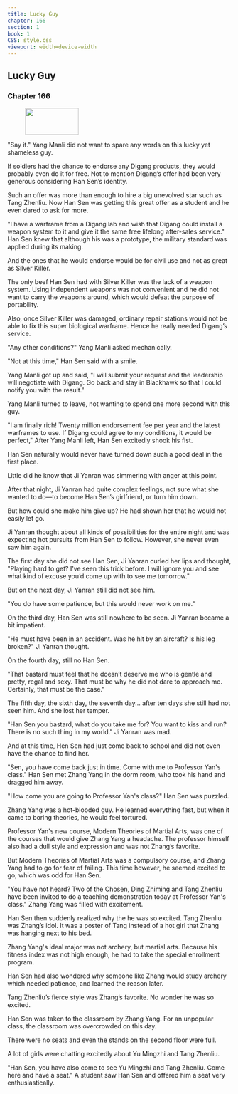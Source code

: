 ```yaml
---
title: Lucky Guy
chapter: 166
section: 1
book: 1
CSS: style.css
viewport: width=device-width
---
```


## Lucky Guy

### Chapter 166

<figure>
	<img src="../Images/gem.gif" alt="" id="gem" width="120" height="60" />
</figure>

"Say it." Yang Manli did not want to spare any words on this lucky yet shameless guy.

If soldiers had the chance to endorse any Digang products, they would probably even do it for free. Not to mention Digang’s offer had been very generous considering Han Sen’s identity.

Such an offer was more than enough to hire a big unevolved star such as Tang Zhenliu. Now Han Sen was getting this great offer as a student and he even dared to ask for more.

"I have a warframe from a Digang lab and wish that Digang could install a weapon system to it and give it the same free lifelong after-sales service." Han Sen knew that although his was a prototype, the military standard was applied during its making.

And the ones that he would endorse would be for civil use and not as great as Silver Killer.

The only beef Han Sen had with Silver Killer was the lack of a weapon system. Using independent weapons was not convenient and he did not want to carry the weapons around, which would defeat the purpose of portability.

Also, once Silver Killer was damaged, ordinary repair stations would not be able to fix this super biological warframe. Hence he really needed Digang’s service.

"Any other conditions?" Yang Manli asked mechanically.

"Not at this time," Han Sen said with a smile.

Yang Manli got up and said, "I will submit your request and the leadership will negotiate with Digang. Go back and stay in Blackhawk so that I could notify you with the result."

Yang Manli turned to leave, not wanting to spend one more second with this guy.

"I am finally rich! Twenty million endorsement fee per year and the latest warframes to use. If Digang could agree to my conditions, it would be perfect," After Yang Manli left, Han Sen excitedly shook his fist.

Han Sen naturally would never have turned down such a good deal in the first place.

Little did he know that Ji Yanran was simmering with anger at this point.

After that night, Ji Yanran had quite complex feelings, not sure what she wanted to do—to become Han Sen’s girlfriend, or turn him down.

But how could she make him give up? He had shown her that he would not easily let go.

Ji Yanran thought about all kinds of possibilities for the entire night and was expecting hot pursuits from Han Sen to follow. However, she never even saw him again.

The first day she did not see Han Sen, Ji Yanran curled her lips and thought, "Playing hard to get? I’ve seen this trick before. I will ignore you and see what kind of excuse you’d come up with to see me tomorrow."

But on the next day, Ji Yanran still did not see him.

"You do have some patience, but this would never work on me."

On the third day, Han Sen was still nowhere to be seen. Ji Yanran became a bit impatient.

"He must have been in an accident. Was he hit by an aircraft? Is his leg broken?" Ji Yanran thought.

On the fourth day, still no Han Sen.

"That bastard must feel that he doesn’t deserve me who is gentle and pretty, regal and sexy. That must be why he did not dare to approach me. Certainly, that must be the case."

The fifth day, the sixth day, the seventh day... after ten days she still had not seen him. And she lost her temper.

"Han Sen you bastard, what do you take me for? You want to kiss and run? There is no such thing in my world." Ji Yanran was mad.

And at this time, Hen Sen had just come back to school and did not even have the chance to find her.

"Sen, you have come back just in time. Come with me to Professor Yan's class." Han Sen met Zhang Yang in the dorm room, who took his hand and dragged him away.

"How come you are going to Professor Yan's class?" Han Sen was puzzled.

Zhang Yang was a hot-blooded guy. He learned everything fast, but when it came to boring theories, he would feel tortured.

Professor Yan's new course, Modern Theories of Martial Arts, was one of the courses that would give Zhang Yang a headache. The professor himself also had a dull style and expression and was not Zhang’s favorite.

But Modern Theories of Martial Arts was a compulsory course, and Zhang Yang had to go for fear of failing. This time however, he seemed excited to go, which was odd for Han Sen.

"You have not heard? Two of the Chosen, Ding Zhiming and Tang Zhenliu have been invited to do a teaching demonstration today at Professor Yan's class." Zhang Yang was filled with excitement.

Han Sen then suddenly realized why the he was so excited. Tang Zhenliu was Zhang’s idol. It was a poster of Tang instead of a hot girl that Zhang was hanging next to his bed.

Zhang Yang's ideal major was not archery, but martial arts. Because his fitness index was not high enough, he had to take the special enrollment program.

Han Sen had also wondered why someone like Zhang would study archery which needed patience, and learned the reason later.

Tang Zhenliu’s fierce style was Zhang’s favorite. No wonder he was so excited.

Han Sen was taken to the classroom by Zhang Yang. For an unpopular class, the classroom was overcrowded on this day.

There were no seats and even the stands on the second floor were full.

A lot of girls were chatting excitedly about Yu Mingzhi and Tang Zhenliu.

"Han Sen, you have also come to see Yu Mingzhi and Tang Zhenliu. Come here and have a seat." A student saw Han Sen and offered him a seat very enthusiastically.